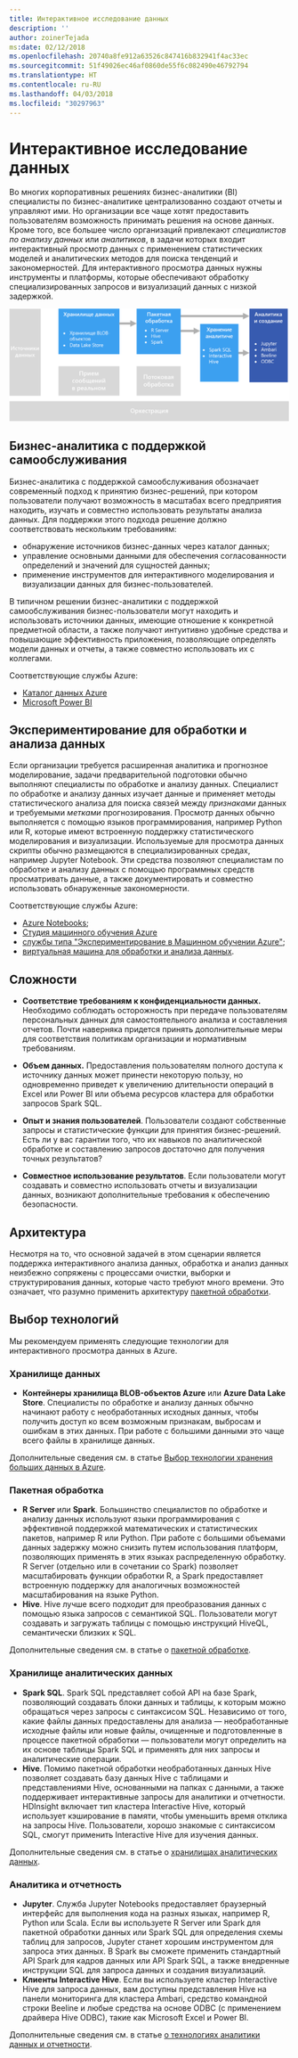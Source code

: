 ```yaml
---
title: Интерактивное исследование данных
description: ''
author: zoinerTejada
ms:date: 02/12/2018
ms.openlocfilehash: 20740a8fe912a63526c847416b832941f4ac33ec
ms.sourcegitcommit: 51f49026ec46af0860de55f6c082490e46792794
ms.translationtype: HT
ms.contentlocale: ru-RU
ms.lasthandoff: 04/03/2018
ms.locfileid: "30297963"
---
```

# <a name="interactive-data-exploration"></a>Интерактивное исследование данных

Во многих корпоративных решениях бизнес-аналитики (BI) специалисты по бизнес-аналитике централизованно создают отчеты и управляют ими. Но организации все чаще хотят предоставить пользователям возможность принимать решения на основе данных. Кроме того, все большее число организаций привлекают *специалистов по анализу данных* или *аналитиков*, в задачи которых входит интерактивный просмотр данных с применением статистических моделей и аналитических методов для поиска тенденций и закономерностей. Для интерактивного просмотра данных нужны инструменты и платформы, которые обеспечивают обработку специализированных запросов и визуализаций данных с низкой задержкой.

![](./images/data-exploration.png)

## <a name="self-service-bi"></a>Бизнес-аналитика с поддержкой самообслуживания

Бизнес-аналитика с поддержкой самообслуживания обозначает современный подход к принятию бизнес-решений, при котором пользователи получают возможность в масштабах всего предприятия находить, изучать и совместно использовать результаты анализа данных. Для поддержки этого подхода решение должно соответствовать нескольким требованиям:

* обнаружение источников бизнес-данных через каталог данных;
* управление основными данными для обеспечения согласованности определений и значений для сущностей данных;
* применение инструментов для интерактивного моделирования и визуализации данных для бизнес-пользователей.

В типичном решении бизнес-аналитики с поддержкой самообслуживания бизнес-пользователи могут находить и использовать источники данных, имеющие отношение к конкретной предметной области, а также получают интуитивно удобные средства и повышающие эффективность приложения, позволяющие определять модели данных и отчеты, а также совместно использовать их с коллегами.

Соответствующие службы Azure:

- [Каталог данных Azure](/azure/data-catalog/data-catalog-what-is-data-catalog)
- [Microsoft Power BI](https://powerbi.microsoft.com/)

## <a name="data-science-experimentation"></a>Экспериментирование для обработки и анализа данных
Если организации требуется расширенная аналитика и прогнозное моделирование, задачи предварительной подготовки обычно выполняют специалисты по обработке и анализу данных. Специалист по обработке и анализу данных изучает данные и применяет методы статистического анализа для поиска связей между *признаками* данных и требуемыми *метками* прогнозирования. Просмотр данных обычно выполняется с помощью языков программирования, например Python или R, которые имеют встроенную поддержку статистического моделирования и визуализации. Используемые для просмотра данных скрипты обычно размещаются в специализированных средах, например Jupyter Notebook. Эти средства позволяют специалистам по обработке и анализу данных с помощью программных средств просматривать данные, а также документировать и совместно использовать обнаруженные закономерности.

Соответствующие службы Azure:

- [Azure Notebooks](https://notebooks.azure.com/);
- [Студия машинного обучения Azure](/azure/machine-learning/studio/what-is-ml-studio)
- [службы типа "Экспериментирование в Машинном обучении Azure"](/azure/machine-learning/preview/experimentation-service-configuration);
- [виртуальная машина для обработки и анализа данных](/azure/machine-learning/data-science-virtual-machine/overview).

## <a name="challenges"></a>Сложности

- **Соответствие требованиям к конфиденциальности данных.** Необходимо соблюдать осторожность при передаче пользователям персональных данных для самостоятельного анализа и составления отчетов. Почти наверняка придется принять дополнительные меры для соответствия политикам организации и нормативным требованиям. 

- **Объем данных.** Предоставления пользователям полного доступа к источнику данных может принести некоторую пользу, но одновременно приведет к увеличению длительности операций в Excel или Power BI или объема ресурсов кластера для обработки запросов Spark SQL.

- **Опыт и знания пользователей**. Пользователи создают собственные запросы и статистические функции для принятия бизнес-решений. Есть ли у вас гарантии того, что их навыков по аналитической обработке и составлению запросов достаточно для получения точных результатов?

- **Совместное использование результатов**. Если пользователи могут создавать и совместно использовать отчеты и визуализации данных, возникают дополнительные требования к обеспечению безопасности.

## <a name="architecture"></a>Архитектура

Несмотря на то, что основной задачей в этом сценарии является поддержка интерактивного анализа данных, обработка и анализ данных неизбежно сопряжены с процессами очистки, выборки и структурирования данных, которые часто требуют много времени. Это означает, что разумно применить архитектуру [пакетной обработки](../big-data/batch-processing.md).

## <a name="technology-choices"></a>Выбор технологий

Мы рекомендуем применять следующие технологии для интерактивного просмотра данных в Azure.

### <a name="data-storage"></a>Хранилище данных

- **Контейнеры хранилища BLOB-объектов Azure** или **Azure Data Lake Store**. Специалисты по обработке и анализу данных обычно начинают работу с необработанных исходных данных, чтобы получить доступ ко всем возможным признакам, выбросам и ошибкам в этих данных. При работе с большими данными это чаще всего файлы в хранилище данных.

Дополнительные сведения см. в статье [Выбор технологии хранения больших данных в Azure](../technology-choices/data-storage.md).

### <a name="batch-processing"></a>Пакетная обработка

- **R Server** или **Spark**. Большинство специалистов по обработке и анализу данных используют языки программирования с эффективной поддержкой математических и статистических пакетов, например R или Python. При работе с большими объемами данных задержку можно снизить путем использования платформ, позволяющих применять в этих языках распределенную обработку. R Server (отдельно или в сочетании со Spark) позволяет масштабировать функции обработки R, а Spark предоставляет встроенную поддержку для аналогичных возможностей масштабирования на языке Python.
- **Hive**. Hive лучше всего подходит для преобразования данных с помощью языка запросов с семантикой SQL. Пользователи могут создавать и загружать таблицы с помощью инструкций HiveQL, семантически близких к SQL.

Дополнительные сведения см. в статье о [пакетной обработке](../technology-choices/batch-processing.md).

### <a name="analytical-data-store"></a>Хранилище аналитических данных

- **Spark SQL**. Spark SQL представляет собой API на базе Spark, позволяющий создавать блоки данных и таблицы, к которым можно обращаться через запросы с синтаксисом SQL. Независимо от того, какие файлы данных предоставлены для анализа — необработанные исходные файлы или новые файлы, очищенные и подготовленные в процессе пакетной обработки — пользователи могут определить на их основе таблицы Spark SQL и применять для них запросы и аналитические операции. 
- **Hive**. Помимо пакетной обработки необработанных данных Hive позволяет создавать базу данных Hive с таблицами и представлениями Hive, основанными на папках с данными, а также поддерживает интерактивные запросы для аналитики и отчетности. HDInsight включает тип кластера Interactive Hive, который использует кэширование в памяти, чтобы уменьшить время отклика на запросы Hive. Пользователи, хорошо знакомые с синтаксисом SQL, смогут применить Interactive Hive для изучения данных.

Дополнительные сведения см. в статье о [хранилищах аналитических данных](../technology-choices/analytical-data-stores.md).

### <a name="analytics-and-reporting"></a>Аналитика и отчетность

- **Jupyter**. Служба Jupyter Notebooks предоставляет браузерный интерфейс для выполнения кода на разных языках, например R, Python или Scala. Если вы используете R Server или Spark для пакетной обработки данных или Spark SQL для определения схемы таблиц для запросов, Jupyter станет хорошим инструментом для запроса этих данных. В Spark вы сможете применить стандартный API Spark для кадров данных или API Spark SQL, а также внедренные инструкции SQL для запроса данных и создания визуализаций.
- **Клиенты Interactive Hive**. Если вы используете кластер Interactive Hive для запроса данных, вам доступны представления Hive на панели мониторинга для кластера Ambari, средство командной строки Beeline и любые средства на основе ODBC (с применением драйвера Hive ODBC), такие как Microsoft Excel и Power BI.

Дополнительные сведения см. в статье [о технологиях аналитики данных и отчетности](../technology-choices/analysis-visualizations-reporting.md).